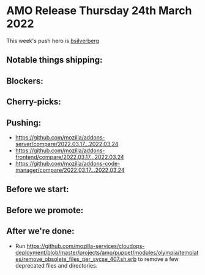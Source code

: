 # AMO Release Thursday 24th March 2022

This week's push hero is [bsilverberg](https://github.com/bobsilverberg)

## Notable things shipping:

## Blockers:

## Cherry-picks:

## Pushing:

- https://github.com/mozilla/addons-server/compare/2022.03.17...2022.03.24
- https://github.com/mozilla/addons-frontend/compare/2022.03.17...2022.03.24
- https://github.com/mozilla/addons-code-manager/compare/2022.03.17...2022.03.24

## Before we start:

## Before we promote:

## After we're done:
* Run https://github.com/mozilla-services/cloudops-deployment/blob/master/projects/amo/puppet/modules/olympia/templates/remove_obsolete_files_per_svcse_407.sh.erb to remove a few deprecated files and directories.
